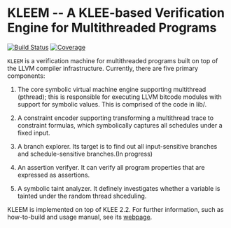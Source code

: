 KLEEM -- A KLEE-based Verification Engine for Multithreaded Programs 
====================================================================

[![Build Status](https://travis-ci.com/klee/klee.svg?branch=master)](https://travis-ci.com/klee/klee)
[![Coverage](https://codecov.io/gh/klee/klee/branch/master/graph/badge.svg)](https://codecov.io/gh/klee/klee)

`KLEEM` is a verification machine for multithreaded programs built on top of the LLVM compiler infrastructure. Currently, there are five primary components:

  1. The core symbolic virtual machine engine supporting multithread (pthread); this is responsible for executing LLVM bitcode modules with support for symbolic values. This is comprised of the code in lib/.

  2. A constraint encoder supporting transforming a multithread trace to constraint formulas, which symbolically captures all schedules under a fixed input.

  3. A branch explorer. Its target is to find out all input-sensitive branches and schedule-sensitive branches.(In progress)

  4. An assertion verifyer. It can verify all program properties that are expressed as assertions.

  5. A symbolic taint analyzer. It definely investigates whether a variable is tainted under the random thread shceduling.

KLEEM is implemented on top of KLEE 2.2. For further information, such as how-to-build and usage manual, see its [webpage](http://klee.github.io/).
